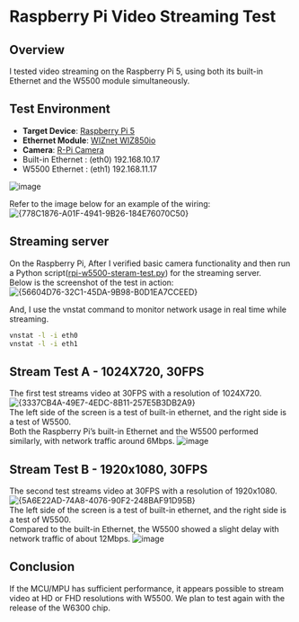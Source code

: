 
# Raspberry Pi Video Streaming Test

## Overview
I tested video streaming on the Raspberry Pi 5, using both its built-in Ethernet and the W5500 module simultaneously.

## Test Environment
- **Target Device**: [Raspberry Pi 5](https://www.raspberrypi.com/products/raspberry-pi-5/)
- **Ethernet Module**: [WIZnet WIZ850io](https://docs.wiznet.io/Product/ioModule/wiz850io)
- **Camera**: [R-Pi Camera](https://www.raspberrypi.com/products/)
- Built-in Ethernet : (eth0) 192.168.10.17  
- W5500 Ethernet : (eth1) 192.168.11.17  
  
![image](https://github.com/user-attachments/assets/e2275bee-4a47-4de8-b33c-f429b14df375)

Refer to the image below for an example of the wiring:  
![{778C1876-A01F-4941-9B26-184E76070C50}](https://github.com/user-attachments/assets/dc2f8a86-a709-44a8-aee5-91bed60f94d0)

## Streaming server
On the Raspberry Pi, After I verified basic camera functionality and then run a Python script([rpi-w5500-steram-test.py](w5x00work/rpi-w5500-steram-test.py])) for the streaming server.   
Below is the screenshot of the test in action:
![{56604D76-32C1-45DA-9B98-B0D1EA7CCEED}](https://github.com/user-attachments/assets/ba6f885d-4846-4edf-ad2d-c39c98707a99)

And, I use the vnstat command to monitor network usage in real time while streaming.
```bash
vnstat -l -i eth0
vnstat -l -i eth1
```

## Stream Test A - 1024X720, 30FPS
The first test streams video at 30FPS with a resolution of 1024X720. 
![{3337CB4A-49E7-4EDC-8B11-257E5B3DB2A9}](https://github.com/user-attachments/assets/fdfe5b3a-28e7-4bfd-b73a-b49e0d16e8a6)  
The left side of the screen is a test of built-in ethernet, and the right side is a test of W5500.  
Both the Raspberry Pi’s built-in Ethernet and the W5500 performed similarly, with network traffic around 6Mbps.
![image](w5x00work/stream-1.gif)  

## Stream Test B - 1920x1080, 30FPS
The second test streams video at 30FPS with a resolution of 1920x1080. 
![{5A6E22AD-74A8-4076-90F2-248BAF91D95B}](https://github.com/user-attachments/assets/555c6b0a-abda-4f75-ac98-037fb42b72f8)  
The left side of the screen is a test of built-in ethernet, and the right side is a test of W5500.  
Compared to the built-in Ethernet, the W5500 showed a slight delay with network traffic of about 12Mbps.
![image](w5x00work/stream-2.gif)  

## Conclusion
If the MCU/MPU has sufficient performance, it appears possible to stream video at HD or FHD resolutions with W5500. We plan to test again with the release of the W6300 chip.
